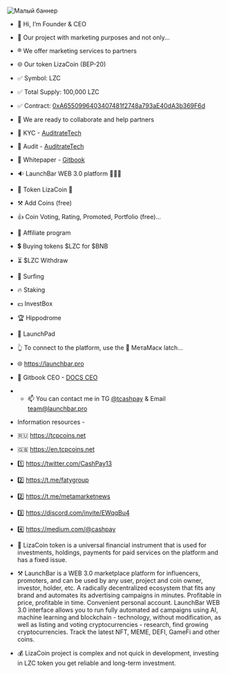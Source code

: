 ![Малый баннер](https://en.tcpcoins.net/__scale/uploads/s/l/4/j/l4j8wtlqendh/img/full_C0bsoLnG.png?quality=85&width=728&webp=1)


- 👋 Hi, I’m Founder & CEO
- 👀 Our project with marketing purposes and not only...
- ®️ We offer marketing services to partners
- 🌐 Our token LizaCoin (BEP-20)
- ✅ Symbol: LZC
- ✅ Total Supply: 100,000 LZC
- ✅ Contract: [0xA6550996403407481f2748a793aE40dA3b369F6d](https://bscscan.com/token/0xA6550996403407481f2748a793aE40dA3b369F6d)
- 💞️ We are ready to collaborate and help partners
- 💠 KYC - [AuditrateTech](https://en.tcpcoins.net/uploads/s/l/4/j/l4j8wtlqendh/file/ZgeFYiAP.pdf?preview=1)
- 💠 Audit - [AuditrateTech](https://github.com/faty007/Audit)
- 💠 Whitepaper - [Gitbook](https://lizacoin.gitbook.io/meet-lizacoin-and-launchbar-1/)

- 🔉 LaunchBar WEB 3.0 platform 🚀🚀🚀
- 💎 Token LizaCoin 💎
- ⚒ Add Coins (free)
- 👍 Coin Voting, Rating, Promoted, Portfolio (free)...
- 👬 Affiliate program
- 💲 Buying tokens $LZC for $BNB
- ⏳ $LZC Withdraw
- 💫 Surfing
- 🔥 Staking
- 💵 InvestBox
- 🏆 Hippodrome
- 🎁 LaunchPad
- 👆 To connect to the platform, use the 🦊 МетаМаск latch...

- 🌐 https://launchbar.pro
- 💠 Gitbook CEO - [DOCS CEO](https://lizacoin.gitbook.io/launchbar/general/launchbar-getting-started-ceo)
- - 📫 You can contact me in TG [@tcashpay](https://t.me/komfaty) & Email team@launchbar.pro

- Information resources -
- 🇷🇺 https://tcpcoins.net
- 🇬🇧 https://en.tcpcoins.net
- 1️⃣ https://twitter.com/CashPay13
- 2️⃣ https://t.me/fatygroup
- 2️⃣ https://t.me/metamarketnews
- 3️⃣ https://discord.com/invite/EWqqBu4
- 4️⃣ https://medium.com/@cashpay

- 💎 LizaCoin token is a universal financial instrument that is used for investments, holdings, payments for paid services on the platform and has a fixed issue.
- ⚒ LaunchBar is a WEB 3.0 marketplace platform for influencers, promoters, and can be used by any user, project and coin owner, investor, holder, etc. 
A radically decentralized ecosystem that fits any brand and automates its advertising campaigns in minutes. Profitable in price, profitable in time. Convenient personal account.
LaunchBar WEB 3.0 interface allows you to run fully automated ad campaigns using AI, machine learning and blockchain - technology, without modification, as well as listing and voting cryptocurrencies - research, find growing cryptocurrencies. Track the latest NFT, MEME, DEFI, GameFi and other coins.
- 💰 LizaCoin project is complex and not quick in development, investing in LZC token you get reliable and long-term investment.

<!---
faty007/faty007 is a ✨ special ✨ repository because its `README.md` (this file) appears on your GitHub profile.
You can click the Preview link to take a look at your changes.
--->
